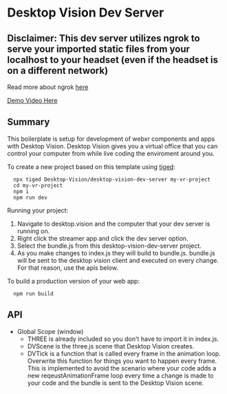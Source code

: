# Desktop Vision Dev Server

## Disclaimer: This dev server utilizes ngrok to serve your imported static files from your localhost to your headset (even if the headset is on a different network)
Read more about ngrok [here](https://www.npmjs.com/package/ngrok)

[Demo Video Here](https://twitter.com/devonsbradley/status/1379166673861681154?s=20)
## Summary
This boilerplate is setup for development of webxr components and apps with Desktop Vision. Desktop Vision gives you a virtual office that you can control your computer from while live coding the enviroment around you.

To create a new project based on this template using [tiged](https://github.com/tiged/tiged):
```
  npx tiged Desktop-Vision/desktop-vision-dev-server my-vr-project
  cd my-vr-project
  npm i
  npm run dev
```

Running your project:
1. Navigate to desktop.vision and the computer that your dev server is running on.
3. Right click the streamer app and click the dev server option.
4. Select the bundle.js from this desktop-vision-dev-server project.
5. As you make changes to index.js they will build to bundle.js. bundle.js will be sent to the desktop vision client and executed on every change. For that reason, use the apis below.

To build a production version of your web app:
```
  npm run build
```

## API

- Global Scope (window)
  - THREE is already included so you don't have to import it in index.js.
  - DVScene is the three.js scene that Desktop Vision creates.
  - DVTick is a function that is called every frame in the animation loop. Overwrite this function for things you want to happen every frame. This is implemented to avoid the scenario where your code adds a new reqeustAnimationFrame loop every time a change is made to your code and the bundle is sent to the Desktop Vision scene.
